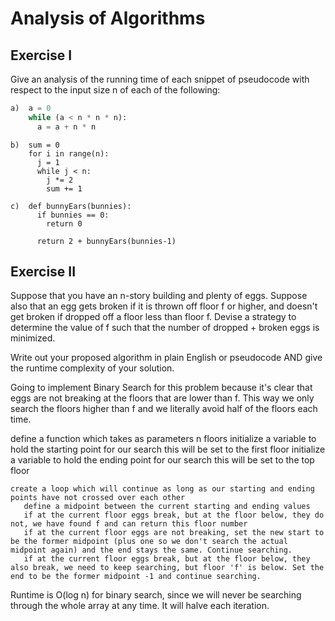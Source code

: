 # Analysis of Algorithms

## Exercise I

Give an analysis of the running time of each snippet of
pseudocode with respect to the input size n of each of the following:

```python
a)  a = 0
    while (a < n * n * n):
      a = a + n * n
```


```
b)  sum = 0
    for i in range(n):
      j = 1
      while j < n:
        j *= 2
        sum += 1
```

```
c)  def bunnyEars(bunnies):
      if bunnies == 0:
        return 0

      return 2 + bunnyEars(bunnies-1)
```

## Exercise II

Suppose that you have an n-story building and plenty of eggs. Suppose also that an egg gets broken if it is thrown off floor f or higher, and doesn't get broken if dropped off a floor less than floor f. Devise a strategy to determine the value of f such that the number of dropped + broken eggs is minimized.

Write out your proposed algorithm in plain English or pseudocode AND give the runtime complexity of your solution.

Going to implement Binary Search for this problem because it's clear that eggs are not breaking at the floors that are lower than f.
This way we only search the floors higher than f and we literally avoid half of the floors each time.

define a function which takes as parameters n floors
    initialize a variable to hold the starting point for our search
        this will be set to the first floor
    initialize a variable to hold the ending point for our search
        this will be set to the top floor
    
    create a loop which will continue as long as our starting and ending points have not crossed over each other
       define a midpoint between the current starting and ending values
       if at the current floor eggs break, but at the floor below, they do not, we have found f and can return this floor number
       if at the current floor eggs are not breaking, set the new start to be the former midpoint (plus one so we don't search the actual midpoint again) and the end stays the same. Continue searching.
       if at the current floor eggs break, but at the floor below, they also break, we need to keep searching, but floor 'f' is below. Set the end to be the former midpoint -1 and continue searching.

Runtime is O(log n) for binary search, since we will never be searching through the whole array at any time. It will halve each iteration.
